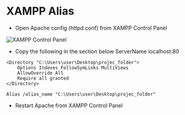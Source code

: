 # XAMPP Alias

- Open Apache config (httpd.conf) from XAMPP Control Panel

![XAMPP Control Panel](http://i.imgur.com/FXHWLg7.png)

- Copy the following in the section below ServerName localhost:80

```
<Directory "C:\Users\user\Desktop\projec_folder">
    Options Indexes FollowSymLinks MultiViews
    AllowOverride All
    Require all granted
</Directory>

Alias /alias_name "C:\Users\user\Desktop\projec_folder"
```

- Restart Apache from XAMPP Control Panel
